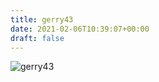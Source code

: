 ```yaml
---
title: gerry43
date: 2021-02-06T10:39:07+00:00
draft: false
---
```


![gerry43](/images/2012%20G+S_Hausparty.JPG)

